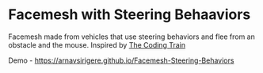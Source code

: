# Facemesh with Steering Behaaviors

Facemesh made from vehicles that use steering behaviors and flee from an obstacle and the mouse. Inspired by [The Coding Train](https://www.youtube.com/channel/UCvjgXvBlbQiydffZU7m1_aw)

Demo - https://arnavsirigere.github.io/Facemesh-Steering-Behaviors
